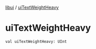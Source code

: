 [libui](README.md) / [uiTextWeightHeavy](ui-text-weight-heavy.md)

# uiTextWeightHeavy

`val uiTextWeightHeavy: UInt`
